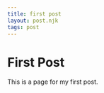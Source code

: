 ```yaml
---
title: first post
layout: post.njk
tags: post
---
```


# First Post
This is a page for my first post.